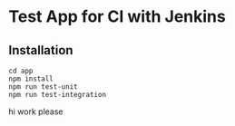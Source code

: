 # Test App for CI with Jenkins

## Installation

```
cd app
npm install
npm run test-unit
npm run test-integration
```
hi work please
